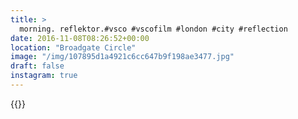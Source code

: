 ```yaml
---
title: >
  morning. reflektor.#vsco #vscofilm #london #city #reflection
date: 2016-11-08T08:26:52+00:00
location: "Broadgate Circle"
image: "/img/107895d1a4921c6cc647b9f198ae3477.jpg"
draft: false
instagram: true
---
```


{{<photo src="/img/107895d1a4921c6cc647b9f198ae3477.jpg">}}
